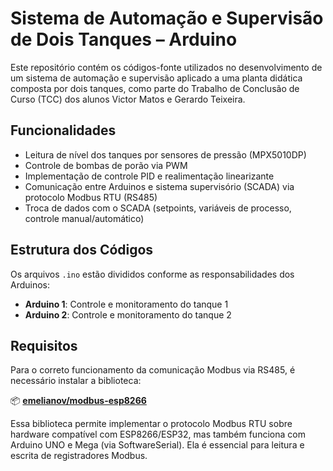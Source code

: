 # Sistema de Automação e Supervisão de Dois Tanques – Arduino

Este repositório contém os códigos-fonte utilizados no desenvolvimento de um sistema de automação e supervisão aplicado a uma planta didática composta por dois tanques, como parte do Trabalho de Conclusão de Curso (TCC) dos alunos Victor Matos e Gerardo Teixeira.

## Funcionalidades

- Leitura de nível dos tanques por sensores de pressão (MPX5010DP)
- Controle de bombas de porão via PWM
- Implementação de controle PID e realimentação linearizante
- Comunicação entre Arduinos e sistema supervisório (SCADA) via protocolo Modbus RTU (RS485)
- Troca de dados com o SCADA (setpoints, variáveis de processo, controle manual/automático)

## Estrutura dos Códigos

Os arquivos `.ino` estão divididos conforme as responsabilidades dos Arduinos:
- **Arduino 1**: Controle e monitoramento do tanque 1
- **Arduino 2**: Controle e monitoramento do tanque 2

## Requisitos

Para o correto funcionamento da comunicação Modbus via RS485, é necessário instalar a biblioteca:

📦 **[emelianov/modbus-esp8266](https://github.com/emelianov/modbus-esp8266)**

Essa biblioteca permite implementar o protocolo Modbus RTU sobre hardware compatível com ESP8266/ESP32, mas também funciona com Arduino UNO e Mega (via SoftwareSerial). Ela é essencial para leitura e escrita de registradores Modbus.
